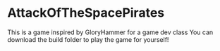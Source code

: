 # AttackOfTheSpacePirates
This is a game inspired by GloryHammer for a game dev class
You can download the build folder to play the game for yourself!
